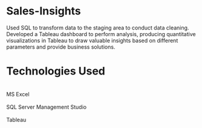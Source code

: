 # Sales-Insights
Used SQL to transform data to the staging area to conduct data cleaning. Developed a Tableau dashboard to perform analysis, producing quantitative visualizations in Tableau to draw valuable insights based on different parameters and provide business solutions.
<br>
# Technologies Used
<br> MS Excel <br>
<br> SQL Server Management Studio <br>
<br> Tableau <br>
